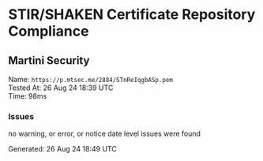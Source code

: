 # STIR/SHAKEN Certificate Repository Compliance

## Martini Security

Name: `https://p.mtsec.me/2884/STnReIqgbASp.pem`\
Tested At: 26 Aug 24 18:39 UTC\
Time: 98ms

### Issues

no warning, or error, or notice date level issues were found

Generated: 26 Aug 24 18:49 UTC